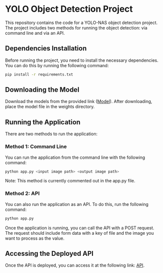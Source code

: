 # YOLO Object Detection Project
This repository contains the code for a YOLO-NAS object detection project. The project includes two methods for running the object detection: via command line and via an API.

## Dependencies Installation
Before running the project, you need to install the necessary dependencies. You can do this by running the following command:
```bash
pip install -r requirements.txt
```
## Downloading the Model
Download the models from the provided link ([Model](https://drive.google.com/file/d/1HTFkFX01ScF7byQaoS--gkAQ2lVNTfCE/view?usp=sharing)).
After downloading, place the model file in the weights directory.

## Running the Application
There are two methods to run the application:

### Method 1: Command Line
You can run the application from the command line with the following command:
```bash
python app.py <input image path> <output image path>
```
Note: This method is currently commented out in the app.py file.

### Method 2: API
You can also run the application as an API. To do this, run the following command:
```bash
python app.py
```
Once the application is running, you can call the API with a POST request. The request should include form data with a key of file and the image you want to process as the value.

## Accessing the Deployed API
Once the API is deployed, you can access it at the following link: [API](http://167.71.211.12:8002/api/image_detection).
